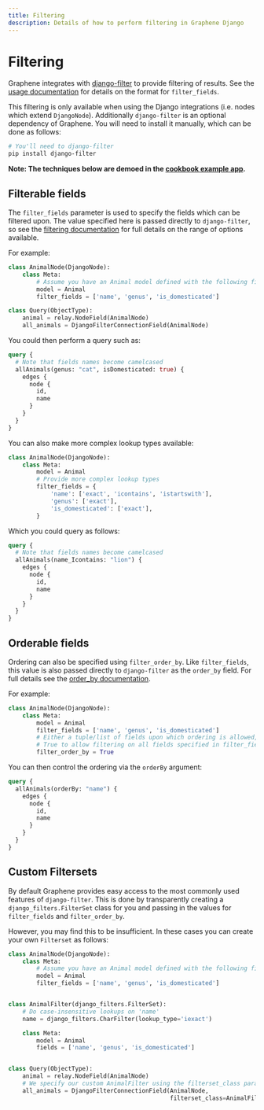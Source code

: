 ```yaml
---
title: Filtering
description: Details of how to perform filtering in Graphene Django
---
```


# Filtering

Graphene integrates with [django-filter](https://django-filter.readthedocs.org)
to provide filtering of results. See the
[usage documentation](https://django-filter.readthedocs.org/en/latest/usage.html#the-filter)
for details on the format for `filter_fields`.

This filtering is only available when using the Django integrations
(i.e. nodes which extend `DjangoNode`). Additionally `django-filter`
is an optional dependency of Graphene. You will need to
install it manually, which can be done as follows:

```bash
# You'll need to django-filter
pip install django-filter
```

**Note: The techniques below are demoed in the
[cookbook example app](https://github.com/graphql-python/graphene/tree/master/examples/cookbook_django).**

## Filterable fields

The `filter_fields` parameter is used to specify the fields which can be filtered upon.
The value specified here is passed directly to `django-filter`, so see the
[filtering documentation](https://django-filter.readthedocs.org/en/latest/usage.html#the-filter)
for full details on the range of options available.

For example:

```python
class AnimalNode(DjangoNode):
    class Meta:
        # Assume you have an Animal model defined with the following fields
        model = Animal
        filter_fields = ['name', 'genus', 'is_domesticated']

class Query(ObjectType):
    animal = relay.NodeField(AnimalNode)
    all_animals = DjangoFilterConnectionField(AnimalNode)
```

You could then perform a query such as:

```graphql
query {
  # Note that fields names become camelcased
  allAnimals(genus: "cat", isDomesticated: true) {
    edges {
      node {
        id,
        name
      }
    }
  }
}
```

You can also make more complex lookup types available:

```python
class AnimalNode(DjangoNode):
    class Meta:
        model = Animal
        # Provide more complex lookup types
        filter_fields = {
            'name': ['exact', 'icontains', 'istartswith'],
            'genus': ['exact'],
            'is_domesticated': ['exact'],
        }
```

Which you could query as follows:

```graphql
query {
  # Note that fields names become camelcased
  allAnimals(name_Icontains: "lion") {
    edges {
      node {
        id,
        name
      }
    }
  }
}
```

## Orderable fields

Ordering can also be specified using `filter_order_by`. Like `filter_fields`,
this value is also passed directly to `django-filter` as the `order_by` field.
For full details see the
[order_by documentation](https://django-filter.readthedocs.org/en/latest/usage.html#ordering-using-order-by).

For example:

```python
class AnimalNode(DjangoNode):
    class Meta:
        model = Animal
        filter_fields = ['name', 'genus', 'is_domesticated']
        # Either a tuple/list of fields upon which ordering is allowed, or
        # True to allow filtering on all fields specified in filter_fields
        filter_order_by = True
```

You can then control the ordering via the `orderBy` argument:

```graphql
query {
  allAnimals(orderBy: "name") {
    edges {
      node {
        id,
        name
      }
    }
  }
}
```

## Custom Filtersets

By default Graphene provides easy access to the most commonly used
features of `django-filter`. This is done by transparently creating a
`django_filters.FilterSet` class for you and passing in the values for
`filter_fields` and `filter_order_by`.

However, you may find this to be insufficient. In these cases you can
create your own `Filterset` as follows:

```python
class AnimalNode(DjangoNode):
    class Meta:
        # Assume you have an Animal model defined with the following fields
        model = Animal
        filter_fields = ['name', 'genus', 'is_domesticated']


class AnimalFilter(django_filters.FilterSet):
    # Do case-insensitive lookups on 'name'
    name = django_filters.CharFilter(lookup_type='iexact')

    class Meta:
        model = Animal
        fields = ['name', 'genus', 'is_domesticated']


class Query(ObjectType):
    animal = relay.NodeField(AnimalNode)
    # We specify our custom AnimalFilter using the filterset_class param
    all_animals = DjangoFilterConnectionField(AnimalNode,
                                              filterset_class=AnimalFilter)
```
